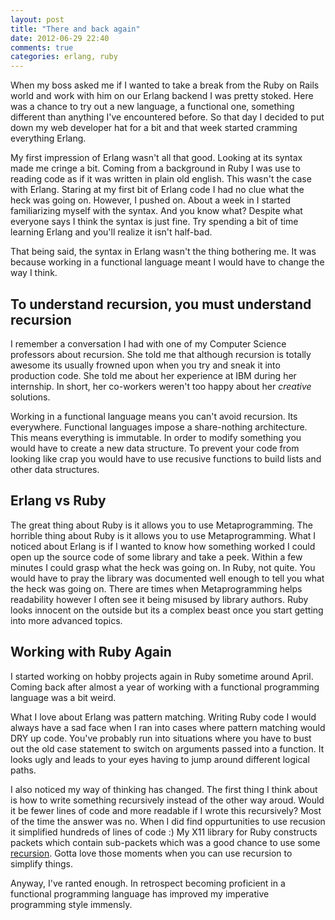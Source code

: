 ```yaml
---
layout: post
title: "There and back again"
date: 2012-06-29 22:40
comments: true
categories: erlang, ruby
---
```


When my boss asked me if I wanted to take a break from the Ruby on Rails world and 
work with him on our Erlang backend I was pretty stoked. Here was a chance to try out a new
language, a functional one, something different than anything I've encountered before.
So that day I decided to put down my web developer hat for a bit and that week started cramming everything Erlang.

My first impression of Erlang wasn't all that good. Looking at its syntax made me cringe a bit. Coming from 
a background in Ruby I was use to reading code as if it was written in plain old english.
This wasn't the case with Erlang. Staring at my first bit of Erlang code I had no clue what the heck was going on.
However, I pushed on. About a week in I started familiarizing myself with the syntax. And you know what? 
Despite what everyone says I think the syntax is just fine. Try spending a bit of time learning Erlang
and you'll realize it isn't half-bad.

That being said, the syntax in Erlang wasn't the thing bothering me. It was because working in a functional language
meant I would have to change the way I think.

To understand recursion, you must understand recursion
------------------------------------------------------

I remember a conversation I had with one of my Computer Science professors about recursion. She told me
that although recursion is totally awesome its usually frowned upon when you try and sneak it into production code.
She told me about her experience at IBM during her internship. In short, her co-workers weren't too happy about her *creative* solutions.

Working in a functional language means you can't avoid recursion. Its everywhere. Functional languages
impose a share-nothing architecture. This means everything is immutable. In order to modify something you would have
to create a new data structure. To prevent your code from looking like crap you would have to use recusive functions to build lists and
other data structures.

Erlang vs Ruby
--------------

The great thing about Ruby is it allows you to use Metaprogramming. The horrible thing
about Ruby is it allows you to use Metaprogramming. What I noticed about Erlang is 
if I wanted to know how something worked I could open up the source code of some library
and take a peek. Within a few minutes I could grasp what the heck was going on. In Ruby, not quite.
You would have to pray the library was documented well enough to tell you what the heck was going on.
There are times when Metaprogramming helps readability however I often see it being misused by
library authors. Ruby looks innocent on the outside but its a complex beast once you start getting
into more advanced topics.

Working with Ruby Again
-----------------------

I started working on hobby projects again in Ruby sometime around April. 
Coming back after almost a year of working with a functional programming language was a bit weird. 

What I love about Erlang was pattern matching. Writing Ruby code I would always have
a sad face when I ran into cases where pattern matching would DRY up code. You've probably run into
situations where you have to bust out the old case statement to switch on arguments passed into a function.
It looks ugly and leads to your eyes having to jump around different logical paths.

I also noticed my way of thinking has changed. The first thing I think about is how
to write something recursively instead of the other way aroud. Would it be fewer lines of code
and more readable if I wrote this recursively? Most of the time the answer was no. When I did find
oppurtunities to use recusion it simplified hundreds of lines of code :) My X11 library for Ruby
constructs packets which contain sub-packets which was a good chance to use some [recursion](https://github.com/rramsden/ruby-x11/blob/master/lib/X11/form.rb).
Gotta love those moments when you can use recursion to simplify things.

Anyway, I've ranted enough. In retrospect becoming proficient in a functional programming language
has improved my imperative programming style immensly.



